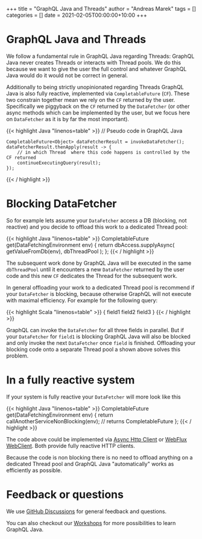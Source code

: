 +++
title = "GraphQL Java and Threads"
author = "Andreas Marek"
tags = []
categories = []
date = 2021-02-05T00:00:00+10:00
+++

# GraphQL Java and Threads

We follow a fundamental rule in GraphQL Java regarding Threads: GraphQL Java never creates 
Threads or interacts with Thread pools. We do this because we want to give the user the full control 
and whatever GraphQL Java would do it would not be correct in general.

Additionally to being strictly unopinionated regarding Threads GraphQL Java is also fully reactive, 
implemented via `CompletableFuture` (`CF`).
These two constrain together mean we rely on the `CF` returned by the user. 
Specifically we piggyback on the `CF` returned by the `DataFetcher` 
(or other async methods which can be implemented by the user, but we focus here on `DataFetcher` 
as it is by far the most important).


{{< highlight Java "linenos=table" >}}
    // Pseudo code in GraphQL Java
    
    CompletableFuture<Object> dataFetcherResult = invokeDataFetcher();
    dataFetcherResult.thenApply(result -> {
        // in which Thread  where this code happens is controlled by the CF returned
        continueExecutingQuery(result);
    });

{{< / highlight >}}
<p/>

# Blocking DataFetcher

So for example lets assume your `DataFetcher` access a DB (blocking, not reactive) and you decide 
to offload this work to a dedicated Thread pool: 

{{< highlight Java "linenos=table" >}}
    CompletableFuture<String> get(DataFetchingEnvironment env) {
        return dbAccess.supplyAsync( getValueFromDb(env), dbThreadPool ); 
    };
{{< / highlight >}}
<p/>

The subsequent work done by GraphQL Java will be executed in the same `dbThreadPool` until it 
encounters a new `DataFetcher` returned by the user code and this new `CF` dedicates the Thread 
for the subsequent work.

In general offloading your work to a dedicated Thread pool is recommend if your `DataFetcher` is blocking,
because otherwise GraphQL will not execute with maximal efficiency. 
For example for the following query: 

{{< highlight Scala "linenos=table" >}}
{
    field1
    field2
    field3
}
{{< / highlight >}}
<p/>
 
GraphQL can invoke the `DataFetcher` for all three fields in parallel. But if your `DataFetcher` for
`field1` is blocking GraphQL Java will also be blocked and only invoke the next `DataFetcher` once `field` 
is finished. Offloading your blocking code onto a separate Thread pool a shown above solves this problem.

# In a fully reactive system
If your system is fully reactive your `DataFetcher` will more look like this

{{< highlight Java "linenos=table" >}}
    CompletableFuture<String> get(DataFetchingEnvironment env) {
        return callAnotherServiceNonBlocking(env); // returns CompletableFuture
    };
{{< / highlight >}}
<p/>

The code above could be implemented via [Async Http Client](https://github.com/AsyncHttpClient/async-http-client)
or [WebFlux WebClient](https://docs.spring.io/spring-framework/docs/current/reference/html/web-reactive.html#webflux-client).
Both provide fully reactive HTTP clients.

Because the code is non blocking there is no need to offload anything on a dedicated Thread pool and
GraphQL Java "automatically" works as efficiently as possible.

# Feedback or questions
We use [GitHub Discussions](https://github.com/graphql-java/graphql-java/discussions) for general feedback and questions.

You can also checkout our [Workshops](/workshops) for more possibilities to learn GraphQL Java.





